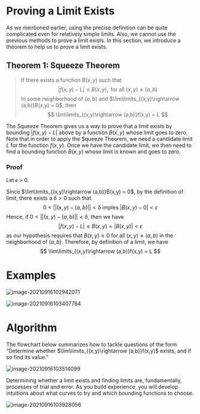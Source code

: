 # Proving a Limit Exists

As we mentioned earlier, using the precise definition can be quite complicated even for relatively simple limits. Also, we cannot use the previous methods to prove a limit exists. In this section, we introduce a theorem to help us to prove a limit exists.

## Theorem 1: Squeeze Theorem

>If there exists a function $B(x,y)$ such that
>$$
>|f(x,y)-L| \leq B(x,y), \text{ for all } (x,y) \neq (a,b)
>$$
>In some neighborhood of $(a,b)$ and $\lim\limits_{(x,y)\rightarrow (a,b)}B(x,y) = 0$, then
>$$
>\lim\limits_{(x,y)\rightarrow (a,b)}f(x,y) = L
>$$

The Squeeze Theorem gives us a way to prove that a limit exists by bounding $|f(x, y) − L|$ above by a function $B(x, y)$ whose limit goes to zero. Note that in order to apply the Squeeze Theorem, we need a candidate limit $L$ for the function $f(x, y)$. Once we have the candidate limit, we then need to find a bounding function $B(x, y)$ whose limit is known and goes to zero.

### Proof

Let $\epsilon$ > 0.

Since $\lim\limits_{(x,y)\rightarrow (a,b)}B(x,y) = 0$, by the definition of limit, there exists a $\delta > 0$ such that
$$
0 < ||(x,y) - (a,b)|| < \delta \text{ imples } |B(x,y) - 0| < \epsilon
$$
Hence, if $0 < ||(x,y) - (a,b)|| < \delta$, then we have
$$
|f(x,y) - L| \leq B(x,y) = |B(x,y)| < \epsilon
$$
as our hypothesis requires that $B(x, y) ≥ 0$ for all $(x, y) \neq (a, b)$ in the neighborhood of $(a, b)$. Therefore, by definition of a limit, we have
$$
\lim\limits_{(x,y)\rightarrow (a,b)}f(x,y) = L
$$

# Examples

![image-20210916102942071](D:\dev\AllNote\.mdnote\assets\image-20210916102942071.png)

![image-20210916103407784](D:\dev\AllNote\.mdnote\assets\image-20210916103407784.png)

# Algorithm

The flowchart below summarizes how to tackle questions of the form “Determine whether $\lim\limits_{(x,y)\rightarrow (a,b)}f(x,y)$ exists, and if so find its value."

![image-20210916103514099](D:\dev\AllNote\.mdnote\assets\image-20210916103514099.png)

Determining whether a limit exists and finding limits are, fundamentally, processes of trial and error. As you build experience, you will develop intuitions about what curves to try and which bounding functions to choose.

![image-20210916103928056](D:\dev\AllNote\.mdnote\assets\image-20210916103928056.png)
